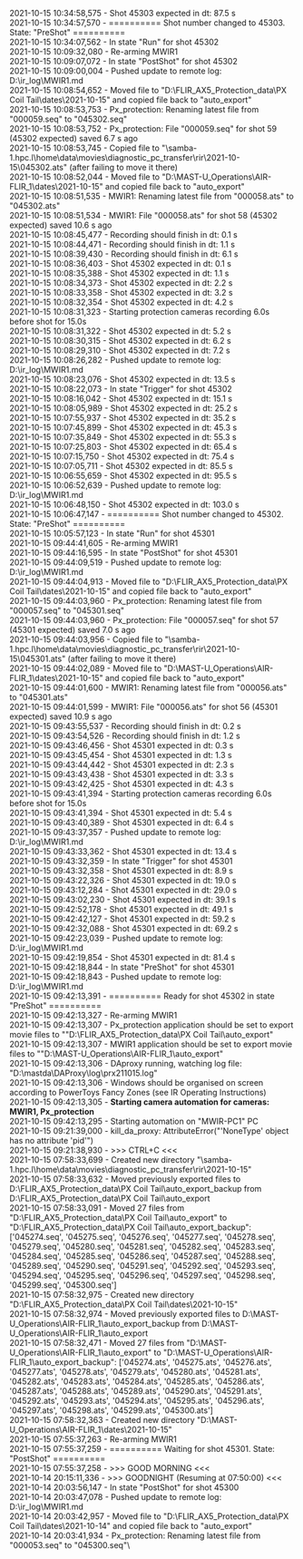 2021-10-15 10:34:58,575 - Shot 45303 expected in dt: 87.5 s\
2021-10-15 10:34:57,570 - ========== Shot number changed to 45303. State: "PreShot" ==========\
2021-10-15 10:34:07,562 - In state "Run" for shot 45302\
2021-10-15 10:09:32,080 - Re-arming MWIR1\
2021-10-15 10:09:07,072 - In state "PostShot" for shot 45302\
2021-10-15 10:09:00,004 - Pushed update to remote log: D:\ir_log\MWIR1.md\
2021-10-15 10:08:54,652 - Moved file to "D:\FLIR_AX5_Protection_data\PX Coil Tail\dates\2021-10-15" and copied file back to "auto_export"\
2021-10-15 10:08:53,753 - Px_protection: Renaming latest file from "000059.seq" to "045302.seq"\
2021-10-15 10:08:53,752 - Px_protection: File "000059.seq" for shot 59 (45302 expected) saved 6.7 s ago\
2021-10-15 10:08:53,745 - Copied file to "\\samba-1.hpc.l\home\data\movies\diagnostic_pc_transfer\rir\2021-10-15\045302.ats" (after failing to move it there)\
2021-10-15 10:08:52,044 - Moved file to "D:\MAST-U_Operations\AIR-FLIR_1\dates\2021-10-15" and copied file back to "auto_export"\
2021-10-15 10:08:51,535 - MWIR1: Renaming latest file from "000058.ats" to "045302.ats"\
2021-10-15 10:08:51,534 - MWIR1: File "000058.ats" for shot 58 (45302 expected) saved 10.6 s ago\
2021-10-15 10:08:45,477 - Recording should finish in dt: 0.1 s\
2021-10-15 10:08:44,471 - Recording should finish in dt: 1.1 s\
2021-10-15 10:08:39,430 - Recording should finish in dt: 6.1 s\
2021-10-15 10:08:36,403 - Shot 45302 expected in dt: 0.1 s\
2021-10-15 10:08:35,388 - Shot 45302 expected in dt: 1.1 s\
2021-10-15 10:08:34,373 - Shot 45302 expected in dt: 2.2 s\
2021-10-15 10:08:33,358 - Shot 45302 expected in dt: 3.2 s\
2021-10-15 10:08:32,354 - Shot 45302 expected in dt: 4.2 s\
2021-10-15 10:08:31,323 - Starting protection cameras recording 6.0s before shot for 15.0s\
2021-10-15 10:08:31,322 - Shot 45302 expected in dt: 5.2 s\
2021-10-15 10:08:30,315 - Shot 45302 expected in dt: 6.2 s\
2021-10-15 10:08:29,310 - Shot 45302 expected in dt: 7.2 s\
2021-10-15 10:08:26,282 - Pushed update to remote log: D:\ir_log\MWIR1.md\
2021-10-15 10:08:23,076 - Shot 45302 expected in dt: 13.5 s\
2021-10-15 10:08:22,073 - In state "Trigger" for shot 45302\
2021-10-15 10:08:16,042 - Shot 45302 expected in dt: 15.1 s\
2021-10-15 10:08:05,989 - Shot 45302 expected in dt: 25.2 s\
2021-10-15 10:07:55,937 - Shot 45302 expected in dt: 35.2 s\
2021-10-15 10:07:45,899 - Shot 45302 expected in dt: 45.3 s\
2021-10-15 10:07:35,849 - Shot 45302 expected in dt: 55.3 s\
2021-10-15 10:07:25,803 - Shot 45302 expected in dt: 65.4 s\
2021-10-15 10:07:15,750 - Shot 45302 expected in dt: 75.4 s\
2021-10-15 10:07:05,711 - Shot 45302 expected in dt: 85.5 s\
2021-10-15 10:06:55,659 - Shot 45302 expected in dt: 95.5 s\
2021-10-15 10:06:52,639 - Pushed update to remote log: D:\ir_log\MWIR1.md\
2021-10-15 10:06:48,150 - Shot 45302 expected in dt: 103.0 s\
2021-10-15 10:06:47,147 - ========== Shot number changed to 45302. State: "PreShot" ==========\
2021-10-15 10:05:57,123 - In state "Run" for shot 45301\
2021-10-15 09:44:41,605 - Re-arming MWIR1\
2021-10-15 09:44:16,595 - In state "PostShot" for shot 45301\
2021-10-15 09:44:09,519 - Pushed update to remote log: D:\ir_log\MWIR1.md\
2021-10-15 09:44:04,913 - Moved file to "D:\FLIR_AX5_Protection_data\PX Coil Tail\dates\2021-10-15" and copied file back to "auto_export"\
2021-10-15 09:44:03,960 - Px_protection: Renaming latest file from "000057.seq" to "045301.seq"\
2021-10-15 09:44:03,960 - Px_protection: File "000057.seq" for shot 57 (45301 expected) saved 7.0 s ago\
2021-10-15 09:44:03,956 - Copied file to "\\samba-1.hpc.l\home\data\movies\diagnostic_pc_transfer\rir\2021-10-15\045301.ats" (after failing to move it there)\
2021-10-15 09:44:02,089 - Moved file to "D:\MAST-U_Operations\AIR-FLIR_1\dates\2021-10-15" and copied file back to "auto_export"\
2021-10-15 09:44:01,600 - MWIR1: Renaming latest file from "000056.ats" to "045301.ats"\
2021-10-15 09:44:01,599 - MWIR1: File "000056.ats" for shot 56 (45301 expected) saved 10.9 s ago\
2021-10-15 09:43:55,537 - Recording should finish in dt: 0.2 s\
2021-10-15 09:43:54,526 - Recording should finish in dt: 1.2 s\
2021-10-15 09:43:46,456 - Shot 45301 expected in dt: 0.3 s\
2021-10-15 09:43:45,454 - Shot 45301 expected in dt: 1.3 s\
2021-10-15 09:43:44,442 - Shot 45301 expected in dt: 2.3 s\
2021-10-15 09:43:43,438 - Shot 45301 expected in dt: 3.3 s\
2021-10-15 09:43:42,425 - Shot 45301 expected in dt: 4.3 s\
2021-10-15 09:43:41,394 - Starting protection cameras recording 6.0s before shot for 15.0s\
2021-10-15 09:43:41,394 - Shot 45301 expected in dt: 5.4 s\
2021-10-15 09:43:40,389 - Shot 45301 expected in dt: 6.4 s\
2021-10-15 09:43:37,357 - Pushed update to remote log: D:\ir_log\MWIR1.md\
2021-10-15 09:43:33,362 - Shot 45301 expected in dt: 13.4 s\
2021-10-15 09:43:32,359 - In state "Trigger" for shot 45301\
2021-10-15 09:43:32,358 - Shot 45301 expected in dt: 8.9 s\
2021-10-15 09:43:22,326 - Shot 45301 expected in dt: 19.0 s\
2021-10-15 09:43:12,284 - Shot 45301 expected in dt: 29.0 s\
2021-10-15 09:43:02,230 - Shot 45301 expected in dt: 39.1 s\
2021-10-15 09:42:52,178 - Shot 45301 expected in dt: 49.1 s\
2021-10-15 09:42:42,127 - Shot 45301 expected in dt: 59.2 s\
2021-10-15 09:42:32,088 - Shot 45301 expected in dt: 69.2 s\
2021-10-15 09:42:23,039 - Pushed update to remote log: D:\ir_log\MWIR1.md\
2021-10-15 09:42:19,854 - Shot 45301 expected in dt: 81.4 s\
2021-10-15 09:42:18,844 - In state "PreShot" for shot 45301\
2021-10-15 09:42:18,843 - Pushed update to remote log: D:\ir_log\MWIR1.md\
2021-10-15 09:42:13,391 - ========== Ready for shot 45302 in state "PreShot" ==========\
2021-10-15 09:42:13,327 - Re-arming MWIR1\
2021-10-15 09:42:13,307 - Px_protection application should be set to export movie files to ""D:\FLIR_AX5_Protection_data\PX Coil Tail\auto_export"\
2021-10-15 09:42:13,307 - MWIR1 application should be set to export movie files to ""D:\MAST-U_Operations\AIR-FLIR_1\auto_export"\
2021-10-15 09:42:13,306 - DAproxy running, watching log file: "D:\mastda\DAProxy\log\prx211015.log"\
2021-10-15 09:42:13,306 - Windows should be organised on screen according to PowerToys Fancy Zones (see IR Operating Instructions)\
2021-10-15 09:42:13,305 - **Starting camera automation for cameras: MWIR1, Px_protection**\
2021-10-15 09:42:13,295 - Starting automation on "MWIR-PC1" PC\
2021-10-15 09:21:39,000 - kill_da_proxy: AttributeError("'NoneType' object has no attribute 'pid'")\
2021-10-15 09:21:38,930 - >>> CTRL+C <<<\
2021-10-15 07:58:33,699 - Created new directory "\\samba-1.hpc.l\home\data\movies\diagnostic_pc_transfer\rir\2021-10-15"\
2021-10-15 07:58:33,632 - Moved previously exported files to D:\FLIR_AX5_Protection_data\PX Coil Tail\auto_export_backup from D:\FLIR_AX5_Protection_data\PX Coil Tail\auto_export\
2021-10-15 07:58:33,091 - Moved 27 files from "D:\FLIR_AX5_Protection_data\PX Coil Tail\auto_export" to "D:\FLIR_AX5_Protection_data\PX Coil Tail\auto_export_backup": ['045274.seq', '045275.seq', '045276.seq', '045277.seq', '045278.seq', '045279.seq', '045280.seq', '045281.seq', '045282.seq', '045283.seq', '045284.seq', '045285.seq', '045286.seq', '045287.seq', '045288.seq', '045289.seq', '045290.seq', '045291.seq', '045292.seq', '045293.seq', '045294.seq', '045295.seq', '045296.seq', '045297.seq', '045298.seq', '045299.seq', '045300.seq']\
2021-10-15 07:58:32,975 - Created new directory "D:\FLIR_AX5_Protection_data\PX Coil Tail\dates\2021-10-15"\
2021-10-15 07:58:32,974 - Moved previously exported files to D:\MAST-U_Operations\AIR-FLIR_1\auto_export_backup from D:\MAST-U_Operations\AIR-FLIR_1\auto_export\
2021-10-15 07:58:32,471 - Moved 27 files from "D:\MAST-U_Operations\AIR-FLIR_1\auto_export" to "D:\MAST-U_Operations\AIR-FLIR_1\auto_export_backup": ['045274.ats', '045275.ats', '045276.ats', '045277.ats', '045278.ats', '045279.ats', '045280.ats', '045281.ats', '045282.ats', '045283.ats', '045284.ats', '045285.ats', '045286.ats', '045287.ats', '045288.ats', '045289.ats', '045290.ats', '045291.ats', '045292.ats', '045293.ats', '045294.ats', '045295.ats', '045296.ats', '045297.ats', '045298.ats', '045299.ats', '045300.ats']\
2021-10-15 07:58:32,363 - Created new directory "D:\MAST-U_Operations\AIR-FLIR_1\dates\2021-10-15"\
2021-10-15 07:55:37,263 - Re-arming MWIR1\
2021-10-15 07:55:37,259 - ========== Waiting for shot 45301. State: "PostShot" ==========\
2021-10-15 07:55:37,258 - >>> GOOD MORNING <<<\
2021-10-14 20:15:11,336 - >>> GOODNIGHT (Resuming at 07:50:00) <<<\
2021-10-14 20:03:56,147 - In state "PostShot" for shot 45300\
2021-10-14 20:03:47,078 - Pushed update to remote log: D:\ir_log\MWIR1.md\
2021-10-14 20:03:42,957 - Moved file to "D:\FLIR_AX5_Protection_data\PX Coil Tail\dates\2021-10-14" and copied file back to "auto_export"\
2021-10-14 20:03:41,934 - Px_protection: Renaming latest file from "000053.seq" to "045300.seq"\
